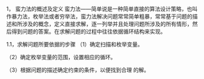 1， 蛮力法的概述及定义
蛮力法——简单说是一种简单直接的算法设计策略，也叫作暴力法，枚举法或者穷举法，蛮力法解决问题常常简单粗暴，常常基于问题的描述和所涉及的概念，定义直接求解，逐一列举并且处理问题所涉及的所有情形，然后得到问题的答案。在求解问题的过程中往往依据循环结构来实现。

1.1，求解问题所要依据的步骤
（1）确定扫描和枚举变量。

（2）确定枚举变量的范围，设置相应的循环。

（3）根据问题的描述确定约束的条件，以便找到合理 的解。
